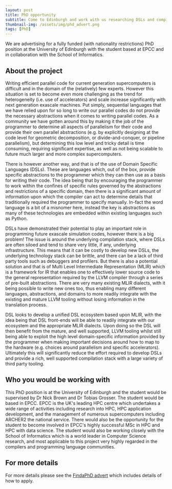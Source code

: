 ```yaml
---
layout: post
title: PhD opportunity
subtitle: Come to Edinburgh and work with us researching DSLs and compilers
thumbnail-img: /assets/img/phd_advert.png
tags: [PhD]
---
```


We are advertising for a fully funded (with nationality restrictions) PhD position at the University of Edinburgh with the student based at EPCC and in collaboration with the School of Informatics.

## About the project

Writing efficient parallel code for current generation supercomputers is difficult and in the domain of the (relatively) few experts. However this situation is set to become even more challenging as the trend for heterogeneity (i.e. use of accelerators) and scale increase significantly with next generation exascale machines. Put simply, sequential languages that we have relied upon for so long to write our parallel codes do not provide the necessary abstractions when it comes to writing parallel codes. As a community we have gotten around this by making it the job of the programmer to determine all aspects of parallelism for their code and provide their own parallel abstractions (e.g. by explicitly designing at the code level for geometric decomposition, or divide-and-conquer, or pipeline parallelism), but determining this low level and tricky detail is time consuming, requiring significant expertise, as well as not being scalable to future much larger and more complex supercomputers.

There is however another way, and that is of the use of Domain Specific Languages (DSLs). These are languages which, out of the box, provide specific abstractions to the programmer which they can then use as a basis for writing their code. The idea being that by encouraging the programmer to work within the confines of specific rules governed by the abstractions and restrictions of a specific domain, then there is a significant amount of information upon which the compiler can act to determine details that traditionally required the programmer to specify manually. In-fact the word language is a bit of a misnomer here, instead the key is abstractions as many of these technologies are embedded within existing languages such as Python.

DSLs have demonstrated their potential to play an important role in programming future exascale simulation codes, however there is a big problem! The issue is around the underlying compilation stack, where DSLs are often siloed and tend to share very little, if any, underlying infrastructure. This means that it can be costly to develop new DSLs, the underlying technology stack can be brittle, and there can be a lack of third party tools such as debuggers and profilers. But there is also a potential solution and that is of Multi Level Intermediate Representation (MLIR) which is a framework for IR that enables one to effectively lower source code to the general representation required by the LLVM compiler through a series of pre-built abstractions. There are very many existing MLIR dialects, with it being possible to write new ones too, thus enabling many different languages, abstractions, and domains to more readily integrate with the existing and mature LLVM tooling without losing information in the translation process.

DSL looks to develop a unified DSL ecosystem based upon MLIR, with the idea being that DSL front-ends will be able to readily integrate with our ecosystem and the appropriate MLIR dialects. Upon doing so the DSL will then benefit from the mature, and well supported, LLVM tooling whilst still being able to exploit the high level domain-specific information provided by the programmer when making important decisions around how to map to the hardware (e.g. choices around parallelism and specific accelerators). Ultimately this will significantly reduce the effort required to develop DSLs and provide a rich, well supported compilation stack with a large variety of third party tooling.

## Who you would be working with

This PhD position is at the University of Edinburgh and the student would be supervised by Dr Nick Brown and Dr Tobias Grosser. The student would be based in EPCC. EPCC is the UK's leading HPC centre which undertakes a wide range of activities including research into HPC, HPC application development, and the management of numerous supercomputers including ARCHER2 the national service. There would also be the opportunity for the student to become involved in EPCC's highly successful MSc in HPC and HPC with data science. The student would also be working closely with the School of Informatics which is a world leader in Computer Science research, and most applicable to this project very highly regarded in the compilers and programming language communities.

## For more details
For more details please see the [FindaPhD advert](https://www.findaphd.com/phds/project/obtaining-performance-portability-via-domain-specific-languages-dsls-and-mlir/?p137746) which includes details of how to apply.
